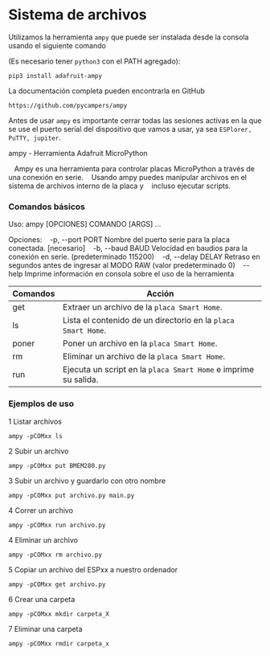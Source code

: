 # Sistema de archivos

Utilizamos la herramienta ``ampy`` que puede ser instalada desde la consola usando el siguiente comando

(Es necesario tener ``python3`` con el PATH agregado):
    
    pip3 install adafruit-ampy

La documentación completa pueden encontrarla en GitHub

    https://github.com/pycampers/ampy

Antes de usar ``ampy`` es importante cerrar todas las sesiones activas en la que se use el puerto serial del dispositivo que vamos a usar, ya sea ``ESPlorer, PuTTY, jupiter``.

ampy - Herramienta Adafruit MicroPython

   Ampy es una herramienta para controlar placas MicroPython a través de una conexión en serie.
   Usando ampy puedes manipular archivos en el sistema de archivos interno de la placa y
   incluso ejecutar scripts.

### Comandos básicos

Uso: ampy [OPCIONES] COMANDO [ARGS] ...

Opciones:
   -p, --port PORT Nombre del puerto serie para la placa conectada. [necesario]
   -b, --baud BAUD Velocidad en baudios para la conexión en serie. (predeterminado 115200)
   -d, --delay DELAY Retraso en segundos antes de ingresar al MODO RAW (valor predeterminado 0)
   --help Imprime información en consola sobre el uso de la herramienta

Comandos | Acción
--- | ---
get | Extraer un archivo de la ``placa Smart Home``.
ls | Lista el contenido de un directorio en la ``placa Smart Home``.
poner | Poner un archivo en la ``placa Smart Home``.
rm | Eliminar un archivo de la ``placa Smart Home``.
run | Ejecuta un script en la ``placa Smart Home`` e imprime su salida.

### Ejemplos de uso 

1 Listar archivos

    ampy -pCOMxx ls

2 Subir un archivo

    ampy -pCOMxx put BMEM280.py    

3 Subir un archivo y guardarlo con otro nombre

    ampy -pCOMxx put archivo.py main.py

4 Correr un archivo

    ampy -pCOMxx run archivo.py

4 Eliminar un archivo

    ampy -pCOMxx rm archivo.py

5 Copiar un archivo del ESPxx a nuestro ordenador

    ampy -pCOMxx get archivo.py    
    

6 Crear una carpeta

    ampy -pCOMxx mkdir carpeta_X

7 Eliminar una carpeta

    ampy -pCOMxx rmdir carpeta_x